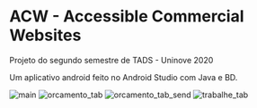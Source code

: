 # ACW - Accessible Commercial Websites
Projeto do segundo semestre de TADS - Uninove 2020

Um aplicativo android feito no Android Studio com Java e BD.

![main](https://cdn.discordapp.com/attachments/513134190045298689/783344439925145610/unknown.png)
![orcamento_tab](https://cdn.discordapp.com/attachments/513134190045298689/783344547987718174/unknown.png)
![orcamento_tab_send](https://cdn.discordapp.com/attachments/513134190045298689/783345062334693437/unknown.png)
![trabalhe_tab](https://cdn.discordapp.com/attachments/513134190045298689/783347044009508914/unknown.png)
